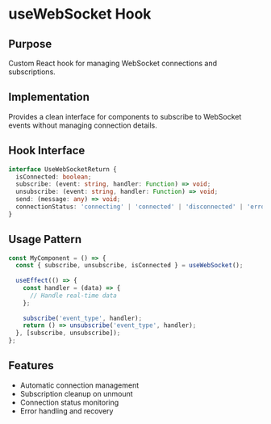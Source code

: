 # useWebSocket Hook

## Purpose
Custom React hook for managing WebSocket connections and subscriptions.

## Implementation
Provides a clean interface for components to subscribe to WebSocket events without managing connection details.

## Hook Interface
```typescript
interface UseWebSocketReturn {
  isConnected: boolean;
  subscribe: (event: string, handler: Function) => void;
  unsubscribe: (event: string, handler: Function) => void;
  send: (message: any) => void;
  connectionStatus: 'connecting' | 'connected' | 'disconnected' | 'error';
}
```

## Usage Pattern
```typescript
const MyComponent = () => {
  const { subscribe, unsubscribe, isConnected } = useWebSocket();
  
  useEffect(() => {
    const handler = (data) => {
      // Handle real-time data
    };
    
    subscribe('event_type', handler);
    return () => unsubscribe('event_type', handler);
  }, [subscribe, unsubscribe]);
};
```

## Features
- Automatic connection management
- Subscription cleanup on unmount
- Connection status monitoring
- Error handling and recovery